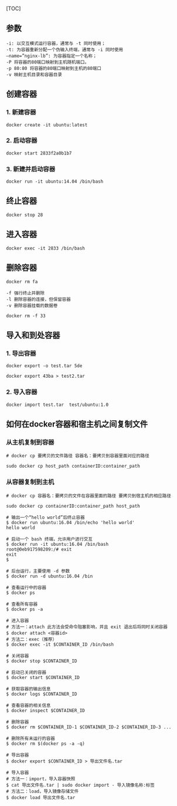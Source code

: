 [TOC]
## 参数

```
-i: 以交互模式运行容器，通常与 -t 同时使用； 
-t: 为容器重新分配一个伪输入终端，通常与 -i 同时使用 
–name=”nginx-lb”: 为容器指定一个名称； 
-P 将容器的80端口映射到主机随机端口。 
-p 80:80 将容器的80端口映射到主机的80端口 
-v 映射主机目录和容器目录
```

## 创建容器
### 1. 新建容器
```
docker create -it ubuntu:latest
```

### 2. 启动容器
```
docker start 2833f2a0b1b7
```

### 3. 新建并启动容器
```
docker run -it ubuntu:14.04 /bin/bash
```

## 终止容器
```
docker stop 28
```

## 进入容器
```
docker exec -it 2833 /bin/bash
```

## 删除容器
```
docker rm fa

-f 强行终止并删除
-l 删除容器的连接，但保留容器
-v 删除容器挂载的数据卷

docker rm -f 33
```

## 导入和到处容器

### 1. 导出容器
```
docker export -o test.tar 5de

docker export 43ba > test2.tar
```

### 2. 导入容器
```
docker import test.tar  test/ubuntu:1.0
```


## 如何在docker容器和宿主机之间复制文件

### 从主机复制到容器

```
# docker cp 要拷贝的文件路径 容器名：要拷贝到容器里面对应的路径

sudo docker cp host_path containerID:container_path

```


### 从容器复制到主机

```
# docker cp 容器名：要拷贝的文件在容器里面的路径 要拷贝到宿主机的相应路径

sudo docker cp containerID:container_path host_path
```


```
# 输出一个“hello world”后终止容器
$ docker run ubuntu:16.04 /bin/echo 'hello world'
hello world

# 启动一个 bash 终端，允许用户进行交互
$ docker run -it ubuntu:16.04 /bin/bash 
root@0eb917598209:/# exit 
exit
$

# 后台运行，主要使用 -d 参数
$ docker run -d ubuntu:16.04 /bin

# 查看运行中的容器
$ docker ps

# 查看所有容器
$ docker ps -a

# 进入容器
# 方法一：attach 此方法会受命令阻塞影响，并且 exit 退出后将同时关闭容器
$ docker attach <容器id>
# 方法二：exec（推荐）
$ docker exec -it $CONTAINER_ID /bin/bash

# 关闭容器
$ docker stop $CONTAINER_ID

# 启动已关闭的容器
$ docker start $CONTAINER_ID

# 获取容器的输出信息
$ docker logs $CONTAINER_ID

# 查看容器的相关信息
$ docker inspect $CONTAINER_ID

# 删除容器
$ docker rm $CONTAINER_ID-1 $CONTAINER_ID-2 $CONTAINER_ID-3 ...

# 删除所有未运行的容器
$ docker rm $(docker ps -a -q)

# 导出容器
$ docker export $CONTAINER_ID > 导出文件名.tar

# 导入容器
# 方法一：import，导入容器快照
$ cat 导出文件名.tar | sudo docker import - 导入镜像名称:标签
# 方法二：load，导入镜像存储文件
$ docker load 导出文件名.tar
```
